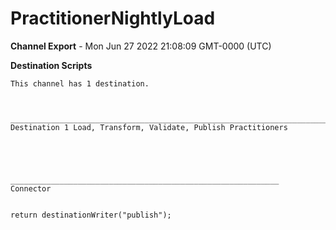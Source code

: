 # PractitionerNightlyLoad

__Channel Export__ - Mon Jun 27 2022 21:08:09 GMT-0000 (UTC)

__Destination Scripts__
```
This channel has 1 destination.



________________________________________________________________________________________________________________________________
Destination 1 Load, Transform, Validate, Publish Practitioners





____________________________________________________________
Connector		


return destinationWriter("publish");
```
